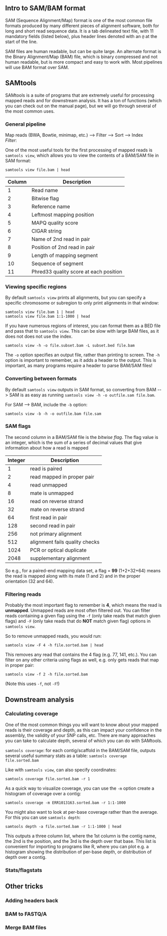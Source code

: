 
## Intro to SAM/BAM format
SAM (Sequence Alignment/Map) format is one of the most common file formats produced by many different pieces of alignment software, both for long and short read sequence data. It is a tab delineated text file, with 11 mandatory fields (listed below), plus header lines denoted with an `@` at the start of the line.

SAM files are human readable, but can be quite large. An alternate format is the Binary Alignment/Map (BAM) file, which is binary compressed and not human readable, but is more compact and easy to work with. Most pipelines will use BAM format over SAM.


## SAMtools
SAMtools is a suite of programs that are extremely useful for processing mapped reads and for downstream analysis. It has a ton of functions (which you can check out on the manual page), but we will go through several of the most common uses.

### General pipeline
Map reads (BWA, Bowtie, minimap, etc.) --> Filter --> Sort --> Index  
*Filter*:

One of the most useful tools for the first processing of mapped reads is `samtools view`, which allows you to view the contents of a BAM/SAM file in SAM format:

`samtools view file.bam | head`

| **Column**|  **Description** |
|-----|---|
|   1  | Read name  |
|   2  | Bitwise flag  |
|   3  |  Reference name |
|   4  |  Leftmost mapping position |
|   5  |  MAPQ quality score |
|   6  |  CIGAR string  |
|   7  |  Name of 2nd read in pair |
|   8  |  Position of 2nd read in pair |
|   9  |  Length of mapping segment |
|   10  |  Sequence of segment  |
|   11  |  Phred33 quality score at each position  |


### Viewing specific regions
By default `samtools view` prints all alignments, but you can specify a specific chromosome or subregion to only print alignments in that window:

`samtools view file.bam 1 | head`  
`samtools view file.bam 1:1-1000 | head`

If you have numerous regions of interest, you can format them as a BED file and pass that to `samtools view`. This can be slow with large BAM files, as it does not does not use the index.

`samtools view -h -o file.subset.bam -L subset.bed file.bam`

The `-o` option specifies an output file, rather than printing to screen. The `-h` option is important to remember, as it adds a header to the output. This is important, as many programs require a header to parse BAM/SAM files!

### Converting between formats
By default `samtools view` outputs in SAM format, so converting from BAM --> SAM is as easy as running `samtools view -h -o outfile.sam file.bam`.

For SAM --> BAM, include the `-b` option:

`samtools view -b -h -o outfile.bam file.sam`

### SAM flags
The second column in a BAM/SAM file is the *bitwise flag*. The flag value is an integer, which is the sum of a series of decimal values that give information about how a read is mapped

| **Integer**|  **Description** |
|-----|---|
|   1  | read is paired  |
|   2  | read mapped in proper pair  |
|   4  |  read unmapped |
|   8  |  mate is unmapped |
|   16  |  read on reverse strand |
|   32  |  mate on reverse strand  |
|   64  |  first read in pair |
|   128  |  second read in pair |
|   256  |  not primary alignment |
|   512  |  alignment fails quality checks  |
|   1024  |  PCR or optical duplicate  |
|   2048  |  supplementary alignment |

So e.g., for a paired-end mapping data set, a flag = **99** (1+2+32+64) means the read is mapped along with its mate (1 and 2) and in the proper orientation (32 and 64).

### Filtering reads
Probably the most important flag to remember is **4**, which means the read is **unmapped**. Unmapped reads are most often filtered out. You can filter reads containing a given flag using the `-f` (only take reads that match given flags) and `-F` (only take reads that do **NOT** match given flag) options in `samtools view`.

So to remove unmapped reads, you would run:

`samtools view -F 4 -h file.sorted.bam | head`

This removes any read that contains the 4 flag (e.g. 77, 141, etc.). You can filter on any other criteria using flags as well, e.g. only gets reads that map in proper pair:

`samtools view -f 2 -h file.sorted.bam`

(Note this uses `-f`, not `-F`!)

## Downstream analysis

### Calculating coverage
One of the most common things you will want to know about your mapped reads is their coverage and depth, as this can impact your confidence in the assembly, the validity of your SNP calls, etc. There are many approaches you can take to calculate depth, several of which you can do with SAMtools.    

`samtools coverage`: for each contig/scaffold in the BAM/SAM file, outputs several useful summary stats as a table:
`samtools coverage file.sorted.bam`

Like with `samtools view`, can also specify coordinates:

`samtools coverage file.sorted.bam -r 1`

As a quick way to visualize coverage, you can use the `-m` option create a histogram of coverage over a contig:

`samtools coverage -m ERR1013163.sorted.bam -r 1:1-1000`

You might also want to look at per-base coverage rather than the average. For this you can use `samtools depth`:

`samtools depth -a file.sorted.bam -r 1:1-1000 | head`

This outputs a three column list, where the 1st column is the contig name, the 2nd is the position, and the 3rd is the depth over that base. This list is convenient for importing to programs like R, where you can plot e.g. a histogram showing the distribution of per-base depth, or distribution of depth over a contig.

### Stats/flagstats

## Other tricks

### Adding headers back

### BAM to FASTQ/A

### Merge BAM files
